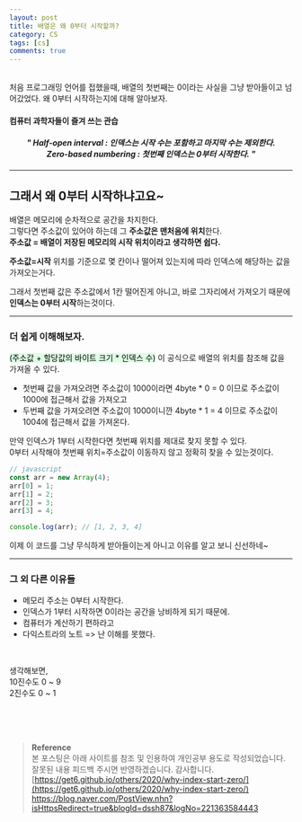 ```yaml
---
layout: post
title: 배열은 왜 0부터 시작할까?
category: CS
tags: [cs]
comments: true
---
```


<br>
처음 프로그래밍 언어를 접했을때, 배열의 첫번째는 0이라는 사실을 그냥 받아들이고 넘어갔었다.   
왜 0부터 시작하는지에 대해 알아보자.

#### 컴퓨터 과학자들이 즐겨 쓰는 관습

#### _<center>" Half-open interval : 인덱스는 시작 수는 포함하고 마지막 수는 제외한다.<br> Zero-based numbering : 첫번째 인덱스는 0부터 시작한다. "</center>_

---

## 그래서 왜 0부터 시작하냐고요~

배열은 메모리에 순차적으로 공간을 차지한다.  
그렇다면 주소값이 있어야 하는데 그 **주소값은 맨처음에 위치**한다.  
**주소값 = 배열이 저장된 메모리의 시작 위치이라고 생각하면 쉽다.**

**주소값=시작** 위치를 기준으로 몇 칸이나 떨어져 있는지에 따라 인덱스에 해당하는 값을 가져오는거다.

그래서 첫번째 값은 주소값에서 1칸 떨어진게 아니고, 바로 그자리에서 가져오기 때문에 **인덱스는 0부터 시작**하는것이다.

---

### 더 쉽게 이해해보자.

<mark style='background-color: #dcffe4'>(주소값 + 할당값의 바이트 크기 \* 인덱스 수)</mark> 이 공식으로 배열의 위치를 참조해 값을 가져올 수 있다.

- 첫번째 값을 가져오려면 주소값이 1000이라면 4byte \* 0 = 0 이므로 주소값이 1000에 접근해서 값을 가져오고
- 두번째 값을 가져오려면 주소값이 1000이니깐 4byte \* 1 = 4 이므로 주소값이 1004에 접근해서 값을 가져온다.

만약 인덱스가 1부터 시작한다면 첫번째 위치를 제대로 찾지 못할 수 있다.  
0부터 시작해야 첫번째 위치=주소값이 이동하지 않고 정확히 찾을 수 있는것이다.

```javascript
// javascript
const arr = new Array(4);
arr[0] = 1;
arr[1] = 2;
arr[2] = 3;
arr[3] = 4;

console.log(arr); // [1, 2, 3, 4]
```

이제 이 코드를 그냥 무식하게 받아들이는게 아니고 이유를 알고 보니 신선하네~

---

### 그 외 다른 이유들

- 메모리 주소는 0부터 시작한다.
- 인덱스가 1부터 시작하면 0이라는 공간을 낭비하게 되기 때문에.
- 컴퓨터가 계산하기 편하라고
- 다익스트라의 노트 => 난 이해를 못했다.

<br>

생각해보면,  
10진수도 0 ~ 9  
2진수도 0 ~ 1

<br>
<br>
<br>

> **Reference**  
> 본 포스팅은 아래 사이트를 참조 및 인용하여 개인공부 용도로 작성되었습니다.  
> 잘못된 내용 피드백 주시면 반영하겠습니다. 감사합니다.  
> [https://get6.github.io/others/2020/why-index-start-zero/](https://get6.github.io/others/2020/why-index-start-zero/)  
> [https://blog.naver.com/PostView.nhn?isHttpsRedirect=true&blogId=dssh87&logNo=221363584443 ](https://blog.naver.com/PostView.nhn?isHttpsRedirect=true&blogId=dssh87&logNo=221363584443)
